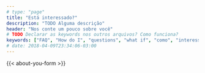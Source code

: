 ```yaml
---
# type: "page"
title: "Está interessado?"
description: "TODO Alguma descrição"
header: "Nos conte um pouco sobre você"
# TODO Declarar as keywords nos outros arquivos? Como funciona?
keywords: ["FAQ", "How do I", "questions", "what if", "como", "interessado", "contato"]
# date: 2018-04-09T23:34:06-03:00
---
```


<section class="check-requirements-form">
  <div>
  {{< about-you-form >}}
  </div>
</section>
